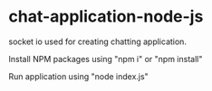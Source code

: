 # chat-application-node-js
socket io used for creating chatting application.

Install NPM packages using "npm i" or "npm install"

Run application using "node index.js"
